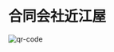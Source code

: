 # 合同会社近江屋

![qr-code](https://github.com/gk-oumiya/site/assets/5770480/89595ed3-4bb9-4738-94bc-d3b8a6aa1fad)
